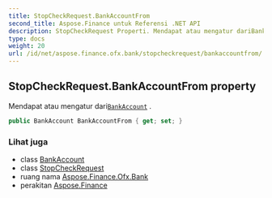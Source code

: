 ```yaml
---
title: StopCheckRequest.BankAccountFrom
second_title: Aspose.Finance untuk Referensi .NET API
description: StopCheckRequest Properti. Mendapat atau mengatur dariBankAccount .
type: docs
weight: 20
url: /id/net/aspose.finance.ofx.bank/stopcheckrequest/bankaccountfrom/
---
```

## StopCheckRequest.BankAccountFrom property

Mendapat atau mengatur dari[`BankAccount`](../../../aspose.finance.ofx/bankaccount/) .

```csharp
public BankAccount BankAccountFrom { get; set; }
```

### Lihat juga

* class [BankAccount](../../../aspose.finance.ofx/bankaccount/)
* class [StopCheckRequest](../)
* ruang nama [Aspose.Finance.Ofx.Bank](../../stopcheckrequest/)
* perakitan [Aspose.Finance](../../../)


